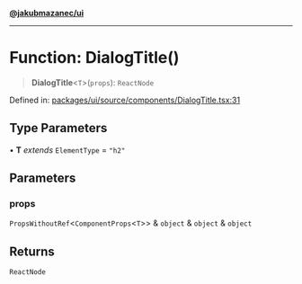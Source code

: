 [**@jakubmazanec/ui**](../README.md)

---

# Function: DialogTitle()

> **DialogTitle**\<`T`\>(`props`): `ReactNode`

Defined in:
[packages/ui/source/components/DialogTitle.tsx:31](https://github.com/jakubmazanec/tools/blob/90a5050fae768000bb00b2044438762c3c8c0f98/packages/ui/source/components/DialogTitle.tsx#L31)

## Type Parameters

• **T** _extends_ `ElementType` = `"h2"`

## Parameters

### props

`PropsWithoutRef`\<`ComponentProps`\<`T`\>\> & `object` & `object` & `object`

## Returns

`ReactNode`
